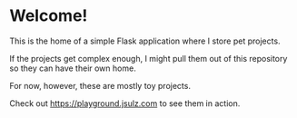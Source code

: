 # Welcome!

This is the home of a simple Flask application where I store pet projects.

If the projects get complex enough, I might pull them out of this repository so they can have their own home.

For now, however, these are mostly toy projects.

Check out https://playground.jsulz.com to see them in action.
